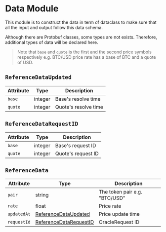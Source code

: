 <!--
order: 2
-->

# Data Module

This module is to construct the data in term of dataclass to make sure that all the input and output follow this data schema.

Although there are Protobuf classes, some types are not exists. Therefore, additional types of data will be declared here.

> Note that `base` and `quote` is the first and the second price symbols respectively e.g. BTC/USD price rate has a base of BTC and a quote of USD.

## `ReferenceDataUpdated`

| Attribute | Type    | Description          |
| --------- | ------- | -------------------- |
| `base`    | integer | Base's resolve time  |
| `quote`   | integer | Quote's resolve time |

## `ReferenceDataRequestID`

| Attribute | Type    | Description        |
| --------- | ------- | ------------------ |
| `base`    | integer | Base's request ID  |
| `quote`   | integer | Quote's request ID |

## `ReferenceData`

| Attribute   | Type                     | Description                   |
| ----------- | ------------------------ | ----------------------------- |
| `pair`      | string                   | The token pair e.g. "BTC/USD" |
| `rate`      | float                    | Price rate                    |
| `updatedAt` | [ReferenceDataUpdated]   | Price update time             |
| `requestId` | [ReferenceDataRequestID] | OracleRequest ID              |

[referencedataupdated]: #referencedataupdated "ReferenceDataUpdated"
[referencedatarequestid]: #referencedatarequestid "ReferenceDataRequestID"
